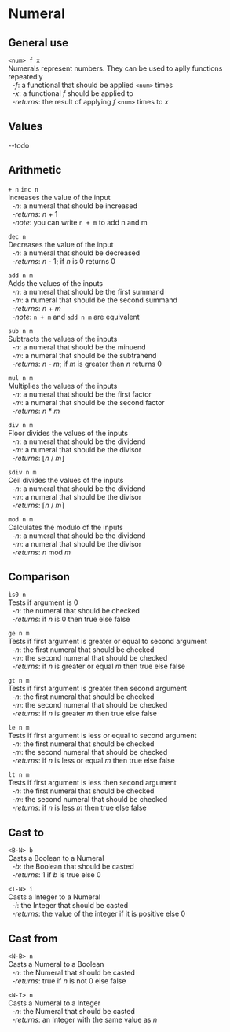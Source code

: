 # Numeral

## General use
`<num> f x`  
Numerals represent numbers. They can be used to aplly functions repeatedly  
&nbsp;&nbsp;-*f*: a functional that should be applied `<num>` times  
&nbsp;&nbsp;-*x*: a functional *f* should be applied to  
&nbsp;&nbsp;-*returns*: the result of applying *f* `<num>` times to *x*

## Values
--todo

## Arithmetic
`+ n` `inc n`  
Increases the value of the input  
&nbsp;&nbsp;-*n*: a numeral that should be increased  
&nbsp;&nbsp;-*returns*: *n* + 1  
&nbsp;&nbsp;-*note*: you can write `n + m` to add n and m

`dec n`  
Decreases the value of the input  
&nbsp;&nbsp;-*n*: a numeral that should be decreased  
&nbsp;&nbsp;-*returns*: *n* - 1; if *n* is 0 returns 0

`add n m`  
Adds the values of the inputs  
&nbsp;&nbsp;-*n*: a numeral that should be the first summand  
&nbsp;&nbsp;-*m*: a numeral that should be the second summand  
&nbsp;&nbsp;-*returns*: *n* + *m*  
&nbsp;&nbsp;-*note*: `n + m` and `add n m` are equivalent

`sub n m`  
Subtracts the values of the inputs  
&nbsp;&nbsp;-*n*: a numeral that should be the minuend  
&nbsp;&nbsp;-*m*: a numeral that should be the subtrahend  
&nbsp;&nbsp;-*returns*: *n* - *m*; if *m* is greater than *n* returns 0

`mul n m`  
Multiplies the values of the inputs  
&nbsp;&nbsp;-*n*: a numeral that should be the first factor  
&nbsp;&nbsp;-*m*: a numeral that should be the second factor  
&nbsp;&nbsp;-*returns*: *n* * *m*

`div n m`  
Floor divides the values of the inputs  
&nbsp;&nbsp;-*n*: a numeral that should be the dividend  
&nbsp;&nbsp;-*m*: a numeral that should be the divisor  
&nbsp;&nbsp;-*returns*: &lfloor;*n* / *m*&rfloor;

`sdiv n m`  
Ceil divides the values of the inputs  
&nbsp;&nbsp;-*n*: a numeral that should be the dividend  
&nbsp;&nbsp;-*m*: a numeral that should be the divisor  
&nbsp;&nbsp;-*returns*: &lceil;*n* / *m*&rceil;

`mod n m`  
Calculates the modulo of the inputs  
&nbsp;&nbsp;-*n*: a numeral that should be the dividend  
&nbsp;&nbsp;-*m*: a numeral that should be the divisor  
&nbsp;&nbsp;-*returns*: *n* mod *m*

## Comparison  
`ìs0 n`  
Tests if argument is 0  
&nbsp;&nbsp;-*n*: the numeral that should be checked  
&nbsp;&nbsp;-*returns*: if *n* is 0 then true else false

`ge n m`  
Tests if first argument is greater or equal to second argument  
&nbsp;&nbsp;-*n*: the first numeral that should be checked  
&nbsp;&nbsp;-*m*: the second numeral that should be checked  
&nbsp;&nbsp;-*returns*: if *n* is greater or equal *m* then true else false

`gt n m`  
Tests if first argument is greater then second argument  
&nbsp;&nbsp;-*n*: the first numeral that should be checked  
&nbsp;&nbsp;-*m*: the second numeral that should be checked  
&nbsp;&nbsp;-*returns*: if *n* is greater *m* then true else false

`le n m`  
Tests if first argument is less or equal to second argument  
&nbsp;&nbsp;-*n*: the first numeral that should be checked  
&nbsp;&nbsp;-*m*: the second numeral that should be checked  
&nbsp;&nbsp;-*returns*: if *n* is less or equal *m* then true else false

`lt n m`  
Tests if first argument is less then second argument  
&nbsp;&nbsp;-*n*: the first numeral that should be checked  
&nbsp;&nbsp;-*m*: the second numeral that should be checked  
&nbsp;&nbsp;-*returns*: if *n* is less *m* then true else false

## Cast to
`<B-N> b`  
Casts a Boolean to a Numeral  
&nbsp;&nbsp;-*b*: the Boolean that should be casted  
&nbsp;&nbsp;-*returns*: 1 if *b* is true else 0

`<I-N> i`  
Casts a Integer to a Numeral  
&nbsp;&nbsp;-*i*: the Integer that should be casted  
&nbsp;&nbsp;-*returns*: the value of the integer if it is positive else 0

## Cast from
`<N-B> n`  
Casts a Numeral to a Boolean  
&nbsp;&nbsp;-*n*: the Numeral that should be casted  
&nbsp;&nbsp;-*returns*: true if *n* is not 0 else false

`<N-I> n`  
Casts a Numeral to a Integer  
&nbsp;&nbsp;-*n*: the Numeral that should be casted  
&nbsp;&nbsp;-*returns*: an Integer with the same value as *n*
